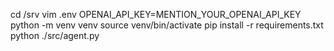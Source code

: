 cd /srv
vim .env
OPENAI_API_KEY=MENTION_YOUR_OPENAI_API_KEY
python -m venv venv 
source venv/bin/activate
pip install -r requirements.txt
python ./src/agent.py

